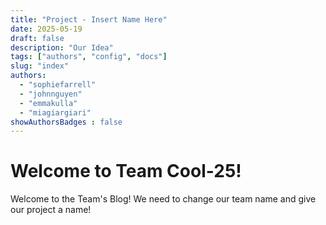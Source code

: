 ```yaml
---
title: "Project - Insert Name Here"
date: 2025-05-19
draft: false
description: "Our Idea"
tags: ["authors", "config", "docs"]
slug: "index"
authors:
  - "sophiefarrell"
  - "johnnguyen"
  - "emmakulla"
  - "miagiargiari"
showAuthorsBadges : false
---
```


# Welcome to Team Cool-25!

Welcome to the Team's Blog! We need to change our team name and give our project a name! 
